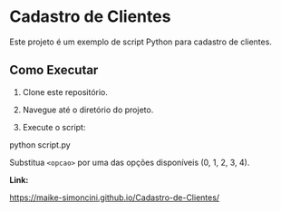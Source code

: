 # Cadastro de Clientes

Este projeto é um exemplo de script Python para cadastro de clientes.

## Como Executar

1. Clone este repositório.

2. Navegue até o diretório do projeto.

3. Execute o script:

python script.py <opcao>

Substitua `<opcao>` por uma das opções disponíveis (0, 1, 2, 3, 4).

**Link:**

https://maike-simoncini.github.io/Cadastro-de-Clientes/
